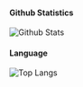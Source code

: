 <!--
### Hi there 👋
-->

<!--
**Boeing773ER/Boeing773ER** is a ✨ _special_ ✨ repository because its `README.md` (this file) appears on your GitHub profile.

Here are some ideas to get you started:

- 🔭 I’m currently working on ...
- 🌱 I’m currently learning ...
- 👯 I’m looking to collaborate on ...
- 🤔 I’m looking for help with ...
- 💬 Ask me about ...
- 📫 How to reach me: ...
- 😄 Pronouns: ...
- ⚡ Fun fact: ...
-->


#### Github Statistics

![Github Stats](https://github-readme-stats-bay-mu.vercel.app/api?username=Boeing773ER&show_icons=true&count_private=true)


#### Language

![Top Langs](https://github-readme-stats-bay-mu.vercel.app/api/top-langs/?username=Boeing773ER)

